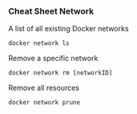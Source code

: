 ### Cheat Sheet Network

A list of all existing Docker networks

    docker network ls

Remove a specific network

    docker network rm [networkID]

Remove all resources

    docker network prune
